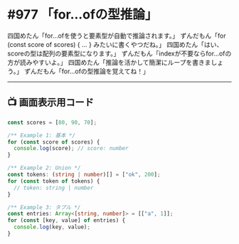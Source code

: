 # #977 「for...ofの型推論」

四国めたん「for...ofを使うと要素型が自動で推論されます。」
ずんだもん「for (const score of scores) { ... } みたいに書くやつだね。」
四国めたん「はい、scoreの型は配列の要素型になります。」
ずんだもん「indexが不要ならfor...ofの方が読みやすいよ。」
四国めたん「推論を活かして簡潔にループを書きましょう。」
ずんだもん「for...ofの型推論を覚えてね！」

---

## 📺 画面表示用コード

```typescript
const scores = [80, 90, 70];

/** Example 1: 基本 */
for (const score of scores) {
  console.log(score); // score: number
}

/** Example 2: Union */
const tokens: (string | number)[] = ["ok", 200];
for (const token of tokens) {
  // token: string | number
}

/** Example 3: タプル */
const entries: Array<[string, number]> = [["a", 1]];
for (const [key, value] of entries) {
  console.log(key, value);
}
```
